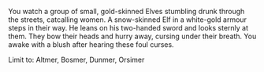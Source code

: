 You watch a group of small, gold-skinned Elves stumbling drunk through the streets, catcalling women. A snow-skinned Elf in a white-gold armour steps in their way. He leans on his two-handed sword and looks sternly at them. They bow their heads and hurry away, cursing under their breath. You awake with a blush after hearing these foul curses.

Limit to: Altmer, Bosmer, Dunmer, Orsimer
